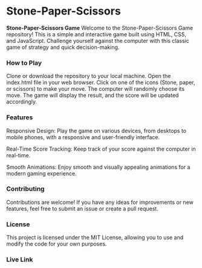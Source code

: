 # Stone-Paper-Scissors

**Stone-Paper-Scissors Game**
Welcome to the Stone-Paper-Scissors Game repository! This is a simple and interactive game built using HTML, CSS, and JavaScript. Challenge yourself against the computer with this classic game of strategy and quick decision-making.

<h3>How to Play</h3>
Clone or download the repository to your local machine.
Open the index.html file in your web browser.
Click on one of the icons (Stone, paper, or scissors) to make your move.
The computer will randomly choose its move.
The game will display the result, and the score will be updated accordingly.

<h3>Features</h3>
Responsive Design: Play the game on various devices, from desktops to mobile phones, with a responsive and user-friendly interface.

Real-Time Score Tracking: Keep track of your score against the computer in real-time.

Smooth Animations: Enjoy smooth and visually appealing animations for a modern gaming experience.

<h3>Contributing</h3>
Contributions are welcome! If you have any ideas for improvements or new features, feel free to submit an issue or create a pull request.

<h3>License</h3>
This project is licensed under the MIT License, allowing you to use and modify the code for your own purposes.

<h3>Live Link</h3>
